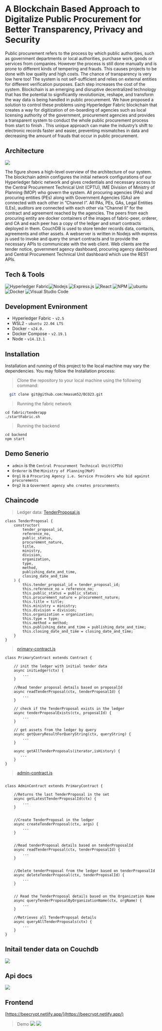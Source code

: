 # A Blockchain Based Approach to Digitalize Public Procurement for Better Transparency, Privacy and Security

Public procurement refers to the process by which public authorities, such as government departments or local authorities, purchase work, goods or services from companies. However the process is still done manually and is prone to different kinds of tempering and frauds. This causes projects to be done with low quality and high costs. The chance of transparency is very low here too! The system is not self-sufficient and relies on external entities for different verification purposes. Each step increases the cost of the system. Blockchain is an emerging and disruptive decentralized technology that has the potential to significantly revolutionize, reshape, and transform the way data is being handled in public procurement. We have proposed a solution to control these problems using Hyperledger Fabric blockchain that creates a way for digitization of on-boarding of agencies such as local licensing authority of the government, procurement agencies  and provides a transparent system to conduct the whole public procurement process from start to finish . This unique approach can make the industry’s shift to electronic records faster and easier, preventing mismatches in data and decreasing the amount of frauds that occur in public procurement.



## Architecture
![](./readme/Blockchain-2023-Architecture.png)

The figure shows a high-level overview of the architecture of our system. The blockchain admin configures the initial network configurations of our Hyperledger fabric network and gives credentials and necessary access to the Central Procurement Technical Unit (CPTU), IME Division of Ministry of Planning (MOP) who govern the system. All procuring agencies (PAs) and procuring entities (PEs) along with Government Agencies (GAs) are connected with each other in “Channel I”. All PAs, PEs, GAs, Legal Entities (LEs), auditors are connected with each other via “Channel II” for the contract and agreement reached by the agencies. The peers from each procuring entity are docker containers of the images of fabric-peer, orderer, and CA and each peer has a copy of the ledger and smart contracts deployed in them. CouchDB is used to store tender records data, contacts, agreements and other assets. A webserver is written in Nodejs with express js used to invoke and query the smart contracts and to provide the necessary APIs to communicate with the web client. Web clients are the tender notice, government agency dashboard, procuring agency dashboard and Central Procurement Technical Unit dashboard which use the REST APIs.

## Tech & Tools

![Hyperledger Fabric](https://img.shields.io/badge/Hyperledger%20Fabric-%23363636.svg?style=for-the-badge&logo=hyperledger&logoColor=white)![Nodejs](	https://img.shields.io/badge/Node.js-43853D?style=for-the-badge&logo=node.js&logoColor=white)
![Express.js](https://img.shields.io/badge/express.js-%23404d59.svg?style=for-the-badge&logo=express&logoColor=%2361DAFB)
![React](https://img.shields.io/badge/react-%2320232a.svg?style=for-the-badge&logo=react&logoColor=%2361DAFB)
![NPM](https://img.shields.io/badge/NPM-%23CB3837.svg?style=for-the-badge&logo=npm&logoColor=white)
![ubuntu](https://img.shields.io/badge/Ubuntu-E95420?style=for-the-badge&logo=ubuntu&logoColor=white)
![Docker](https://img.shields.io/badge/docker-%230db7ed.svg?style=for-the-badge&logo=docker&logoColor=white)
![Visual Studio Code](https://img.shields.io/badge/Visual%20Studio%20Code-0078d7.svg?style=for-the-badge&logo=visual-studio-code&logoColor=white)

## Development Evnironment
- Hyperledger Fabric - `v2.5`
- WSL2 - `ubuntu 22.04 LTS`
- Docker - `v24.0.`
- Docker Compose - `v2.19.1`
- Node - `v14.13.1`


## Installation

Installation and running of this project to the local machine may vary the dependencies. You may follow the Installation process:  


> Clone the repository to your local machine using the following command:

```bash
  git clone git@github.com:hmasum52/BCO23.git
```

> Running the fabric network
```
cd fabric/tenderapp
./startFabric.sh
```
> Running the backend
```
cd backend
npm start
```

## Demo Senerio
- `admin` is the `Central Procurement Technical Unit(CPTU)`
- `Orderer` is the `Ministry of Planning(MoP)`
- `Org1` is a `Procuring Agency i.e. Service Providers who bid against procurements`
- `Org2` is a `Goverment agency who creates procurements`

## Chaincode
> Ledger data: [TenderProposal.js](/fabric/chaincode/tenderapp/javascript/lib/TenderProposal.js)
```
class TenderProposal {
    constructor(
        tender_proposal_id,
        reference_no,
        public_status,
        procurement_nature,
        title,
        ministry,
        division,
        organization,
        type,
        method,
        publishing_date_and_time,
        closing_date_and_time
    ) {
        this.tender_proposal_id = tender_proposal_id;
        this.reference_no = reference_no;
        this.public_status = public_status;
        this.procurement_nature = procurement_nature;
        this.title = title;
        this.ministry = ministry;
        this.division = division;
        this.organization = organization;
        this.type = type;
        this.method = method;
        this.publishing_date_and_time = publishing_date_and_time;
        this.closing_date_and_time = closing_date_and_time;
    }
}
```
> [primary-contract.js](/fabric/chaincode/tenderapp/javascript/lib/primary-contract.js)
```
class PrimaryContract extends Contract {

    // init the ledger with initial tender data
    async initLedger(ctx) {
        ...
    }

    //Read tender proposal details based on proposalId
    async readTenderProposal(ctx, tenderProposalId) {
        ...
    }

    // check if the TenderProposal exists in the ledger
    async tenderProposalExists(ctx, proposalId) {
        ...
    }

    // get assets from the ledger by query
    async getQueryResultForQueryString(ctx, queryString) {
        ...
    }

    async getAllTenderProposals(iterator,isHistory) {
       ...
    }
}
```
> [admin-contract.js](/fabric/chaincode/tenderapp/javascript/lib/admin-contract.js)
```

class AdminContract extends PrimaryContract {

    //Returns the last TenderProposal in the set
    async getLatestTenderProposalId(ctx) {
        ...
    }


    //Create TenderProposal in the ledger
    async createTenderProposal(ctx, args) {
        ...
    }


    //Read tenderProposal details based on tenderProposalId
    async readTenderProposal(ctx, tenderProposalId) {
        ...
    }


    //Delete tenderProposal from the ledger based on tenderProposalId
    async deleteTenderProposal(ctx, tenderProposalId) {
        ...
    }


    // Read the TenderProposal details based on the Organization Name
    async queryTenderProposalByOrganizationName(ctx, orgName) {
        ...
    }

    //Retrieves all TenderProposal details
    async queryAllTenderProposals(ctx) {
        ...
    }
}
```

## Initail tender data on Couchdb
![](./readme/db.png)

## Api docs
![](./readme/api.png)

## Frontend
[https://beecrypt.netlify.app/](https://beecrypt.netlify.app/)
> Demo
![](/readme/frontend_home.PNG)
![](/readme/front_details.PNG)